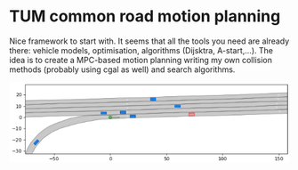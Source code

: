 # TUM common road motion planning

Nice framework to start with.
It seems that all the tools you need are already there: vehicle models, optimisation, algorithms (Dijsktra, A-start,...).
The idea is to create a MPC-based motion planning writing my own collision methods (probably using cgal as well) and search algorithms.

![TUM common-road](media/scenario.444942fb.gif)